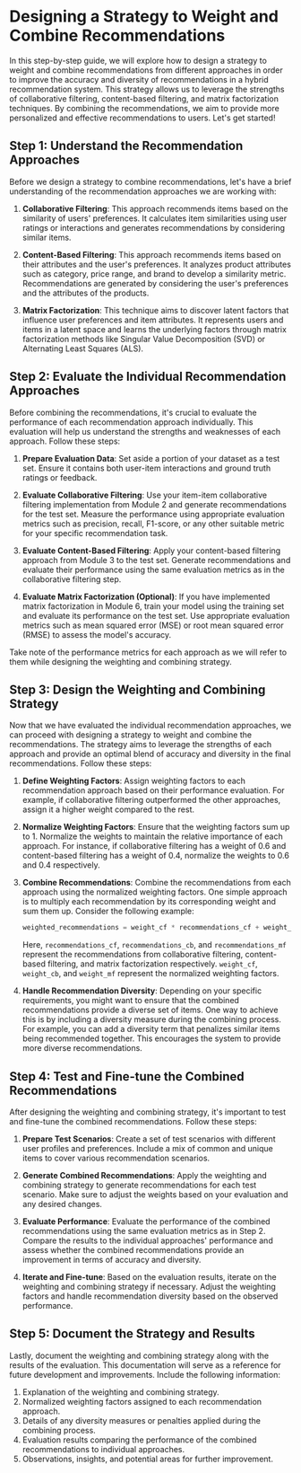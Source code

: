 # Designing a Strategy to Weight and Combine Recommendations

In this step-by-step guide, we will explore how to design a strategy to weight and combine recommendations from different approaches in order to improve the accuracy and diversity of recommendations in a hybrid recommendation system. This strategy allows us to leverage the strengths of collaborative filtering, content-based filtering, and matrix factorization techniques. By combining the recommendations, we aim to provide more personalized and effective recommendations to users. Let's get started!

## Step 1: Understand the Recommendation Approaches
Before we design a strategy to combine recommendations, let's have a brief understanding of the recommendation approaches we are working with:

1. **Collaborative Filtering**: This approach recommends items based on the similarity of users' preferences. It calculates item similarities using user ratings or interactions and generates recommendations by considering similar items.

2. **Content-Based Filtering**: This approach recommends items based on their attributes and the user's preferences. It analyzes product attributes such as category, price range, and brand to develop a similarity metric. Recommendations are generated by considering the user's preferences and the attributes of the products.

3. **Matrix Factorization**: This technique aims to discover latent factors that influence user preferences and item attributes. It represents users and items in a latent space and learns the underlying factors through matrix factorization methods like Singular Value Decomposition (SVD) or Alternating Least Squares (ALS).

## Step 2: Evaluate the Individual Recommendation Approaches
Before combining the recommendations, it's crucial to evaluate the performance of each recommendation approach individually. This evaluation will help us understand the strengths and weaknesses of each approach. Follow these steps:

1. **Prepare Evaluation Data**: Set aside a portion of your dataset as a test set. Ensure it contains both user-item interactions and ground truth ratings or feedback.

2. **Evaluate Collaborative Filtering**: Use your item-item collaborative filtering implementation from Module 2 and generate recommendations for the test set. Measure the performance using appropriate evaluation metrics such as precision, recall, F1-score, or any other suitable metric for your specific recommendation task.

3. **Evaluate Content-Based Filtering**: Apply your content-based filtering approach from Module 3 to the test set. Generate recommendations and evaluate their performance using the same evaluation metrics as in the collaborative filtering step.

4. **Evaluate Matrix Factorization (Optional)**: If you have implemented matrix factorization in Module 6, train your model using the training set and evaluate its performance on the test set. Use appropriate evaluation metrics such as mean squared error (MSE) or root mean squared error (RMSE) to assess the model's accuracy.

Take note of the performance metrics for each approach as we will refer to them while designing the weighting and combining strategy.

## Step 3: Design the Weighting and Combining Strategy
Now that we have evaluated the individual recommendation approaches, we can proceed with designing a strategy to weight and combine the recommendations. The strategy aims to leverage the strengths of each approach and provide an optimal blend of accuracy and diversity in the final recommendations. Follow these steps:

1. **Define Weighting Factors**: Assign weighting factors to each recommendation approach based on their performance evaluation. For example, if collaborative filtering outperformed the other approaches, assign it a higher weight compared to the rest.

2. **Normalize Weighting Factors**: Ensure that the weighting factors sum up to 1. Normalize the weights to maintain the relative importance of each approach. For instance, if collaborative filtering has a weight of 0.6 and content-based filtering has a weight of 0.4, normalize the weights to 0.6 and 0.4 respectively.

3. **Combine Recommendations**: Combine the recommendations from each approach using the normalized weighting factors. One simple approach is to multiply each recommendation by its corresponding weight and sum them up. Consider the following example:

   ```python
   weighted_recommendations = weight_cf * recommendations_cf + weight_cb * recommendations_cb + weight_mf * recommendations_mf
   ```

   Here, `recommendations_cf`, `recommendations_cb`, and `recommendations_mf` represent the recommendations from collaborative filtering, content-based filtering, and matrix factorization respectively. `weight_cf`, `weight_cb`, and `weight_mf` represent the normalized weighting factors.

4. **Handle Recommendation Diversity**: Depending on your specific requirements, you might want to ensure that the combined recommendations provide a diverse set of items. One way to achieve this is by including a diversity measure during the combining process. For example, you can add a diversity term that penalizes similar items being recommended together. This encourages the system to provide more diverse recommendations.

## Step 4: Test and Fine-tune the Combined Recommendations
After designing the weighting and combining strategy, it's important to test and fine-tune the combined recommendations. Follow these steps:

1. **Prepare Test Scenarios**: Create a set of test scenarios with different user profiles and preferences. Include a mix of common and unique items to cover various recommendation scenarios.

2. **Generate Combined Recommendations**: Apply the weighting and combining strategy to generate recommendations for each test scenario. Make sure to adjust the weights based on your evaluation and any desired changes.

3. **Evaluate Performance**: Evaluate the performance of the combined recommendations using the same evaluation metrics as in Step 2. Compare the results to the individual approaches' performance and assess whether the combined recommendations provide an improvement in terms of accuracy and diversity.

4. **Iterate and Fine-tune**: Based on the evaluation results, iterate on the weighting and combining strategy if necessary. Adjust the weighting factors and handle recommendation diversity based on the observed performance.

## Step 5: Document the Strategy and Results
Lastly, document the weighting and combining strategy along with the results of the evaluation. This documentation will serve as a reference for future development and improvements. Include the following information:

1. Explanation of the weighting and combining strategy.
2. Normalized weighting factors assigned to each recommendation approach.
3. Details of any diversity measures or penalties applied during the combining process.
4. Evaluation results comparing the performance of the combined recommendations to individual approaches.
5. Observations, insights, and potential areas for further improvement.

